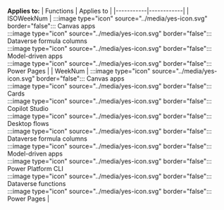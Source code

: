 **Applies to:** 
| Functions | Applies to |
|-----------|------------|
| ISOWeekNum | :::image type="icon" source="../media/yes-icon.svg" border="false"::: Canvas apps</br>:::image type="icon" source="../media/yes-icon.svg" border="false"::: Dataverse formula columns</br>:::image type="icon" source="../media/yes-icon.svg" border="false"::: Model-driven apps</br>:::image type="icon" source="../media/yes-icon.svg" border="false"::: Power Pages |
| WeekNum | :::image type="icon" source="../media/yes-icon.svg" border="false"::: Canvas apps</br>:::image type="icon" source="../media/yes-icon.svg" border="false"::: Cards</br>:::image type="icon" source="../media/yes-icon.svg" border="false"::: Copilot Studio</br>:::image type="icon" source="../media/yes-icon.svg" border="false"::: Desktop flows</br>:::image type="icon" source="../media/yes-icon.svg" border="false"::: Dataverse formula columns</br>:::image type="icon" source="../media/yes-icon.svg" border="false"::: Model-driven apps</br>:::image type="icon" source="../media/yes-icon.svg" border="false"::: Power Platform CLI</br>:::image type="icon" source="../media/yes-icon.svg" border="false"::: Dataverse functions</br>:::image type="icon" source="../media/yes-icon.svg" border="false"::: Power Pages |

